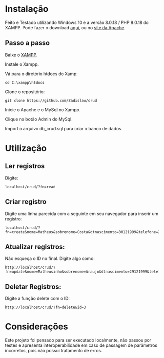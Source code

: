 # Instalação

Feito e Testado utilizando Windows 10 e a versão 8.0.18 / PHP 8.0.18 do XAMPP. Pode fazer o download [aqui](https://www.apachefriends.org/xampp-files/8.0.18/xampp-windows-x64-8.0.18-0-VS16-installer.exe), ou no [site da Apache](https://www.apachefriends.org/xampp-files/8.0.18/xampp-windows-x64-8.0.18-0-VS16-installer.exe).

## Passo a passo

Baixe o [XAMPP](https://www.apachefriends.org/xampp-files/8.0.18/xampp-windows-x64-8.0.18-0-VS16-installer.exe).

Instale o Xampp.

Vá para o diretório htdocs do Xamp:

```
cd C:\xampp\htdocs
```

Clone o repositório:

```
git clone https://github.com/Zadislaw/crud
```

Inicie o Apache e o MySql no Xampp.

Clique no botão Admin do MySql.

Import o arquivo db_crud.sql para criar o banco de dados.

# Utilização


## Ler registros

Digite:
```
localhost/crud/?fn=read
```


## Criar registro

Digite uma linha parecida com a seguinte em seu navegador para inserir um registro:
```
localhost/crud/?fn=create&nome=Matheus&sobrenome=Costa&dtnascimento=30121999&telefone=2125554444&celular=21955554444&email=matheus@mail.com
```

## Atualizar registros:

Não esqueça o ID no final.
Digite algo como:
```
http://localhost/crud/?fn=update&nome=Matheusinho&sobrenome=Araujo&dtnascimento=29121999&telefone=8225554444&celular=82955554444&email=matheusinho@mail.com&id=4
```

## Deletar Registros:


Digite a função delete com o ID: 
```
http://localhost/crud/?fn=delete&id=3
```


# Considerações

Este projeto foi pensado para ser executado localmente, não passou por testes e apresenta interoperabilidade em caso de passagem de parâmetros incorretos, pois não possui tratamento de erros.
